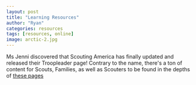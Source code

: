 ```yaml
---
layout: post
title: "Learning Resources"
author: "Ryan"
categories: resources
tags: [resources, online]
image: arctic-2.jpg
---
```


Ms Jenni discovered that Scouting America has finally updated and released their Troopleader page! Contrary to the name, there's a ton of content for Scouts, Families, as well as Scouters to be found in the depths of [these pages](https://troopleader.scouting.org/)